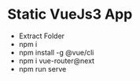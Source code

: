 # Static VueJs3 App

- Extract Folder
- npm i
- npm install -g @vue/cli
- npm i vue-router@next
- npm run serve
